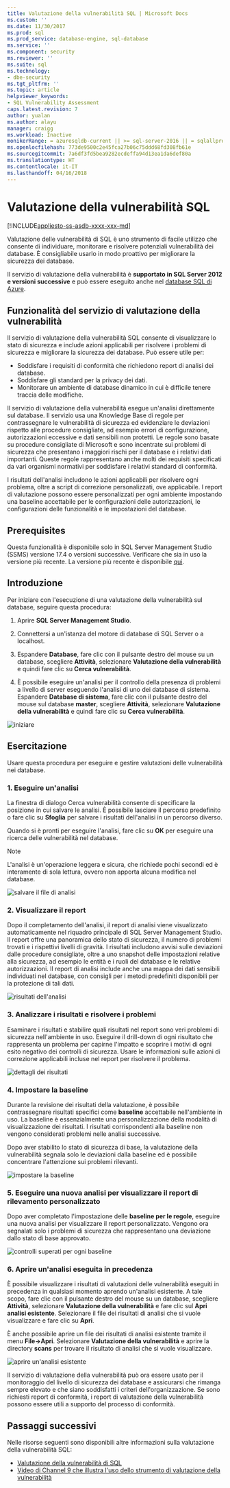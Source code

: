 ```yaml
---
title: Valutazione della vulnerabilità SQL | Microsoft Docs
ms.custom: ''
ms.date: 11/30/2017
ms.prod: sql
ms.prod_service: database-engine, sql-database
ms.service: ''
ms.component: security
ms.reviewer: ''
ms.suite: sql
ms.technology:
- dbe-security
ms.tgt_pltfrm: ''
ms.topic: article
helpviewer_keywords:
- SQL Vulnerability Assessment
caps.latest.revision: 7
author: yualan
ms.author: alayu
manager: craigg
ms.workload: Inactive
monikerRange: = azuresqldb-current || >= sql-server-2016 || = sqlallproducts-allversions
ms.openlocfilehash: 773de9500c2e45fca27b06c75ddd68fd308fb61e
ms.sourcegitcommit: 7a6df3fd5bea9282ecdeffa94d13ea1da6def80a
ms.translationtype: HT
ms.contentlocale: it-IT
ms.lasthandoff: 04/16/2018
---
```

# <a name="sql-vulnerability-assessment"></a>Valutazione della vulnerabilità SQL

[!INCLUDE[appliesto-ss-asdb-xxxx-xxx-md](../../includes/appliesto-ss-asdb-xxxx-xxx-md.md)]

Valutazione delle vulnerabilità di SQL è uno strumento di facile utilizzo che consente di individuare, monitorare e risolvere potenziali vulnerabilità dei database. È consigliabile usarlo in modo proattivo per migliorare la sicurezza dei database.

Il servizio di valutazione della vulnerabilità è **supportato in SQL Server 2012 e versioni successive** e può essere eseguito anche nel [database SQL di Azure](https://docs.microsoft.com/en-us/azure/sql-database/sql-vulnerability-assessment).

## <a name="vulnerability-assessment-features"></a>Funzionalità del servizio di valutazione della vulnerabilità
Il servizio di valutazione della vulnerabilità SQL consente di visualizzare lo stato di sicurezza e include azioni applicabili per risolvere i problemi di sicurezza e migliorare la sicurezza dei database. Può essere utile per:
- Soddisfare i requisiti di conformità che richiedono report di analisi dei database. 
- Soddisfare gli standard per la privacy dei dati.
- Monitorare un ambiente di database dinamico in cui è difficile tenere traccia delle modifiche.

Il servizio di valutazione della vulnerabilità esegue un'analisi direttamente sul database. Il servizio usa una Knowledge Base di regole per contrassegnare le vulnerabilità di sicurezza ed evidenziare le deviazioni rispetto alle procedure consigliate, ad esempio errori di configurazione, autorizzazioni eccessive e dati sensibili non protetti. Le regole sono basate su procedure consigliate di Microsoft e sono incentrate sui problemi di sicurezza che presentano i maggiori rischi per il database e i relativi dati importanti. Queste regole rappresentano anche molti dei requisiti specificati da vari organismi normativi per soddisfare i relativi standard di conformità.

I risultati dell'analisi includono le azioni applicabili per risolvere ogni problema, oltre a script di correzione personalizzati, ove applicabile. I report di valutazione possono essere personalizzati per ogni ambiente impostando una baseline accettabile per le configurazioni delle autorizzazioni, le configurazioni delle funzionalità e le impostazioni del database. 

## <a name="prerequisites"></a>Prerequisites
Questa funzionalità è disponibile solo in SQL Server Management Studio (SSMS) versione 17.4 o versioni successive. Verificare che sia in uso la versione più recente. La versione più recente è disponibile [qui](https://docs.microsoft.com/en-us/sql/ssms/download-sql-server-management-studio-ssms).

## <a name="getting-started"></a>Introduzione
Per iniziare con l'esecuzione di una valutazione della vulnerabilità sul database, seguire questa procedura:
   1.   Aprire **SQL Server Management Studio**.

   2.   Connettersi a un'istanza del motore di database di SQL Server o a localhost.

   3.   Espandere **Database**, fare clic con il pulsante destro del mouse su un database, scegliere **Attività**, selezionare **Valutazione della vulnerabilità** e quindi fare clic su **Cerca vulnerabilità**.

   4.   È possibile eseguire un'analisi per il controllo della presenza di problemi a livello di server eseguendo l'analisi di uno dei database di sistema. Espandere **Database di sistema**, fare clic con il pulsante destro del mouse sul database **master**, scegliere **Attività**, selezionare **Valutazione della vulnerabilità** e quindi fare clic su **Cerca vulnerabilità**.

   ![iniziare](media/sql-vulnerability-assessment/1-SSMSGetStarted.png)

## <a name="tutorial"></a>Esercitazione
Usare questa procedura per eseguire e gestire valutazioni delle vulnerabilità nei database.

### <a name="1-run-a-scan"></a>1. Eseguire un'analisi

La finestra di dialogo Cerca vulnerabilità consente di specificare la posizione in cui salvare le analisi. È possibile lasciare il percorso predefinito o fare clic su **Sfoglia** per salvare i risultati dell'analisi in un percorso diverso.

Quando si è pronti per eseguire l'analisi, fare clic su **OK** per eseguire una ricerca delle vulnerabilità nel database.

  > [!NOTE]   
  > L'analisi è un'operazione leggera e sicura, che richiede pochi secondi ed è interamente di sola lettura, ovvero non apporta alcuna modifica nel database.

![salvare il file di analisi](media/sql-vulnerability-assessment/2-ssmssavescanfile.png)

### <a name="2-view-the-report"></a>2. Visualizzare il report

Dopo il completamento dell'analisi, il report di analisi viene visualizzato automaticamente nel riquadro principale di SQL Server Management Studio. Il report offre una panoramica dello stato di sicurezza, il numero di problemi trovati e i rispettivi livelli di gravità. I risultati includono avvisi sulle deviazioni dalle procedure consigliate, oltre a uno snapshot delle impostazioni relative alla sicurezza, ad esempio le entità e i ruoli del database e le relative autorizzazioni. Il report di analisi include anche una mappa dei dati sensibili individuati nel database, con consigli per i metodi predefiniti disponibili per la protezione di tali dati.

![risultati dell'analisi](media/sql-vulnerability-assessment/3-ssmsscanresults.png)

### <a name="3-analyze-the-results-and-resolve-issues"></a>3. Analizzare i risultati e risolvere i problemi

Esaminare i risultati e stabilire quali risultati nel report sono veri problemi di sicurezza nell'ambiente in uso. Eseguire il drill-down di ogni risultato che rappresenta un problema per capirne l'impatto e scoprire i motivi di ogni esito negativo dei controlli di sicurezza. Usare le informazioni sulle azioni di correzione applicabili incluse nel report per risolvere il problema.

![dettagli dei risultati](media/sql-vulnerability-assessment/4-ssmsresultdetails.png)

### <a name="4-set-your-baseline"></a>4. Impostare la baseline

Durante la revisione dei risultati della valutazione, è possibile contrassegnare risultati specifici come **baseline** accettabile nell'ambiente in uso. La baseline è essenzialmente una personalizzazione della modalità di visualizzazione dei risultati. I risultati corrispondenti alla baseline non vengono considerati problemi nelle analisi successive. 

Dopo aver stabilito lo stato di sicurezza di base, la valutazione della vulnerabilità segnala solo le deviazioni dalla baseline ed è possibile concentrare l'attenzione sui problemi rilevanti.

![impostare la baseline](media/sql-vulnerability-assessment/5-ssmssetbaseline.png)

### <a name="5-run-a-new-scan-to-see-your-customized-tracking-report"></a>5. Eseguire una nuova analisi per visualizzare il report di rilevamento personalizzato

Dopo aver completato l'impostazione delle **baseline per le regole**, eseguire una nuova analisi per visualizzare il report personalizzato. Vengono ora segnalati solo i problemi di sicurezza che rappresentano una deviazione dallo stato di base approvato.

![controlli superati per ogni baseline](media/sql-vulnerability-assessment/6-ssmspassperbaseline.png)

### <a name="6-open-a-previously-run-scan"></a>6. Aprire un'analisi eseguita in precedenza

È possibile visualizzare i risultati di valutazioni delle vulnerabilità eseguiti in precedenza in qualsiasi momento aprendo un'analisi esistente. A tale scopo, fare clic con il pulsante destro del mouse su un database, scegliere **Attività**, selezionare **Valutazione della vulnerabilità** e fare clic sul **Apri analisi esistente**.  Selezionare il file dei risultati di analisi che si vuole visualizzare e fare clic su **Apri**. 

È anche possibile aprire un file dei risultati di analisi esistente tramite il menu **File->Apri**. Selezionare **Valutazione della vulnerabilità** e aprire la directory **scans** per trovare il risultato di analisi che si vuole visualizzare.

![aprire un'analisi esistente](media/sql-vulnerability-assessment/7-ssmsopenexistingscan.png)

Il servizio di valutazione della vulnerabilità può ora essere usato per il monitoraggio del livello di sicurezza dei database e assicurarsi che rimanga sempre elevato e che siano soddisfatti i criteri dell'organizzazione. Se sono richiesti report di conformità, i report di valutazione della vulnerabilità possono essere utili a supporto del processo di conformità.
  
## <a name="next-steps"></a>Passaggi successivi
Nelle risorse seguenti sono disponibili altre informazioni sulla valutazione della vulnerabilità SQL:
- [Valutazione della vulnerabilità di SQL](https://docs.microsoft.com/en-us/azure/sql-database/sql-vulnerability-assessment) 
- [Video di Channel 9 che illustra l'uso dello strumento di valutazione della vulnerabilità](https://channel9.msdn.com/Shows/Data-Exposed/Track-and-remediate-potential-database-vulnerabilities-with-SQL-Vulnerability-Assessment)
  
